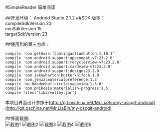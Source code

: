 #SimpleReader 简单阅读

##开发环境：
Android Studio 2.1.2
##SDK 版本：  
compileSdkVersion 23  
minSdkVersion 15  
targetSdkVersion 23

##使用到的第三方库：  

    compile 'com.getbase:floatingactionbutton:1.10.1'
    compile 'com.android.support:appcompat-v7:23.2.0'
    compile 'com.android.support:recyclerview-v7:23.2.0'
    compile 'com.android.support:cardview-v7:23.2.0'
    compile 'com.android.support:design:23.2.0'
    compile 'com.jakewharton:butterknife:6.1.0'
    compile 'com.jenzz:materialpreference:1.3'
    compile 'de.hdodenhof:circleimageview:1.3.0'
    compile 'com.pnikosis:materialish-progress:1.5'
    compile files('libs/volley.jar')

本项目界面设计参照于[http://git.oschina.net/Mr.LiaBin/my-oscgit-android](http://git.oschina.net/Mr.LiaBin/my-oscgit-android)

##界面截图:  
![截图1](http://git.oschina.net/uploads/images/2016/0620/224606_259fa2d7_24648.png "截图1")
![截图2](http://git.oschina.net/uploads/images/2016/0620/224625_4d7444a8_24648.png "截图2")
![截图3](http://git.oschina.net/uploads/images/2016/0620/224640_edafc6ac_24648.png "截图3")
![截图4](http://git.oschina.net/uploads/images/2016/0620/224652_598088b8_24648.png "截图4")
![截图5](http://git.oschina.net/uploads/images/2016/0620/224706_5a258957_24648.png "截图5")
